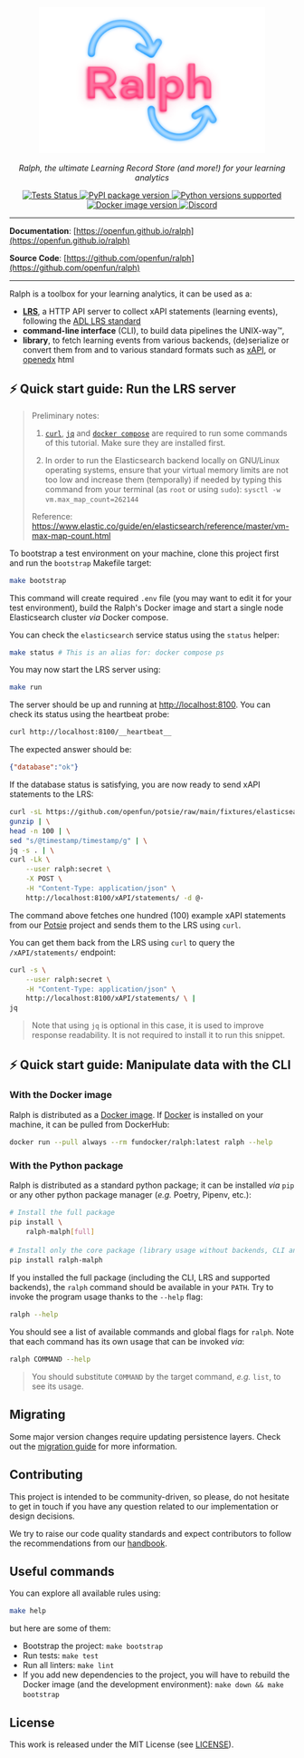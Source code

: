 
<p align="center">
  <a href="https://openfun.github.io/ralph"><img src="https://raw.githubusercontent.com/openfun/logos/main/ralph/ralph-color-dark.png" alt="Ralph logo" width="400"></a>
</p>

<p align="center">
    <em>Ralph, the ultimate Learning Record Store (and more!) for your learning analytics</em>
</p>

<p align="center">
<a href="https://circleci.com/gh/openfun/ralph/tree/master">
    <img src="https://img.shields.io/circleci/build/gh/openfun/ralph/master?label=Tests&logo=circleci" alt="Tests Status">
</a>
<a href="https://pypi.org/project/ralph-malph">
    <img src="https://img.shields.io/pypi/v/ralph-malph?label=PyPI+package" alt="PyPI package version">
</a>
<a href="https://pypi.org/project/ralph-malph">
    <img src="https://img.shields.io/pypi/pyversions/ralph-malph?label=Python" alt="Python versions supported">
</a>
<a href="https://hub.docker.com/r/fundocker/ralph/tags">
    <img src="https://img.shields.io/docker/v/fundocker/ralph/latest?label=Docker+image" alt="Docker image version">
</a>
<a href="https://discord.gg/vYx6YWxJCS">
    <img src="https://img.shields.io/discord/1082704478463082496?label=Discord&logo=discord&style=shield" alt="Discord">
</a>
</p>

---

**Documentation**: [https://openfun.github.io/ralph](https://openfun.github.io/ralph)

**Source Code**: [https://github.com/openfun/ralph](https://github.com/openfun/ralph)

---

Ralph is a toolbox for your learning analytics, it can be used as a:

- **[LRS](https://en.wikipedia.org/wiki/Learning_Record_Store)**, a HTTP API server to collect xAPI statements (learning events), following the [ADL LRS standard](https://github.com/adlnet/xAPI-Spec/blob/master/xAPI-Communication.md#partthree)
- **command-line interface** (CLI), to build data pipelines the UNIX-way™️,
- **library**, to fetch learning events from various backends, (de)serialize or
    convert them from and to various standard formats such as
    [xAPI](https://adlnet.gov/projects/xapi/), or
    [openedx](https://docs.openedx.org/en/latest/developers/references/internal_data_formats/tracking_logs/index) html

## ⚡️ Quick start guide: Run the LRS server

> Preliminary notes:
>
> 1. [`curl`](https://curl.se), [`jq`](https://stedolan.github.io/jq/) and
>    [`docker compose`](https://docs.docker.com/compose/) are required to run
>    some commands of this tutorial. Make sure they are installed first.
>
> 2. In order to run the Elasticsearch backend locally on GNU/Linux operating
>    systems, ensure that your virtual memory limits are not too low and
>    increase them (temporally) if needed by typing this command from your
>    terminal (as `root` or using `sudo`): `sysctl -w vm.max_map_count=262144`
>
> Reference:
> https://www.elastic.co/guide/en/elasticsearch/reference/master/vm-max-map-count.html

To bootstrap a test environment on your machine, clone this project first and
run the `bootstrap` Makefile target:

```bash
make bootstrap
```

This command will create required `.env` file (you may want to edit it for your
test environment), build the Ralph's Docker image and start a single node
Elasticsearch cluster _via_ Docker compose.

You can check the `elasticsearch` service status using the `status` helper:

```bash
make status # This is an alias for: docker compose ps
```

You may now start the LRS server using:

```bash
make run
```

The server should be up and running at
[http://localhost:8100](http://localhost:8100). You can check its status using
the heartbeat probe:

```bash
curl http://localhost:8100/__heartbeat__
```

The expected answer should be:

```json
{"database":"ok"}
```

If the database status is satisfying, you are now ready to send xAPI statements
to the LRS:

```bash
curl -sL https://github.com/openfun/potsie/raw/main/fixtures/elasticsearch/lrs.json.gz | \
gunzip | \
head -n 100 | \
sed "s/@timestamp/timestamp/g" | \
jq -s . | \
curl -Lk \
    --user ralph:secret \
    -X POST \
    -H "Content-Type: application/json" \
    http://localhost:8100/xAPI/statements/ -d @-
```

The command above fetches one hundred (100) example xAPI statements from our
[Potsie](https://github.com/openfun/potsie) project and sends them to the LRS
using `curl`.

You can get them back from the LRS using `curl` to query the
`/xAPI/statements/` endpoint:

```bash
curl -s \
    --user ralph:secret \
    -H "Content-Type: application/json" \
    http://localhost:8100/xAPI/statements/ \ |
jq
```

> Note that using `jq` is optional in this case, it is used to improve response
> readability. It is not required to install it to run this snippet.

## ⚡️ Quick start guide: Manipulate data with the CLI

### With the Docker image

Ralph is distributed as a [Docker
image](https://hub.docker.com/repository/docker/fundocker/ralph). If
[Docker](https://docs.docker.com/get-docker/) is installed on your machine, it
can be pulled from DockerHub:

```bash
docker run --pull always --rm fundocker/ralph:latest ralph --help
```

### With the Python package

Ralph is distributed as a standard python package; it can be installed _via_
`pip` or any other python package manager (_e.g._ Poetry, Pipenv, etc.):

```bash
# Install the full package
pip install \
    ralph-malph[full]

# Install only the core package (library usage without backends, CLI and LRS)
pip install ralph-malph
```

If you installed the full package (including the CLI, LRS and supported
backends), the `ralph` command should be available in your `PATH`. Try to
invoke the program usage thanks to the `--help` flag:

```bash
ralph --help
```

You should see a list of available commands and global flags for `ralph`. Note
that each command has its own usage that can be invoked _via_:

```bash
ralph COMMAND --help
```

> You should substitute `COMMAND` by the target command, _e.g._ `list`, to see
> its usage.

## Migrating

Some major version changes require updating persistence layers. Check out the [migration guide](https://github.com/openfun/ralph/blob/master/UPGRADE.md) for more information.

## Contributing

This project is intended to be community-driven, so please, do not hesitate to
get in touch if you have any question related to our implementation or design
decisions.

We try to raise our code quality standards and expect contributors to follow
the recommendations from our
[handbook](https://handbook.openfun.fr).

## Useful commands


You can explore all available rules using:

```bash
make help
```
but here are some of them:

- Bootstrap the project: `make bootstrap`
- Run tests: `make test`
- Run all linters: `make lint`
- If you add new dependencies to the project, you will have to rebuild the Docker
image (and the development environment): `make down && make bootstrap`

## License

This work is released under the MIT License (see [LICENSE](./LICENSE.md)).

